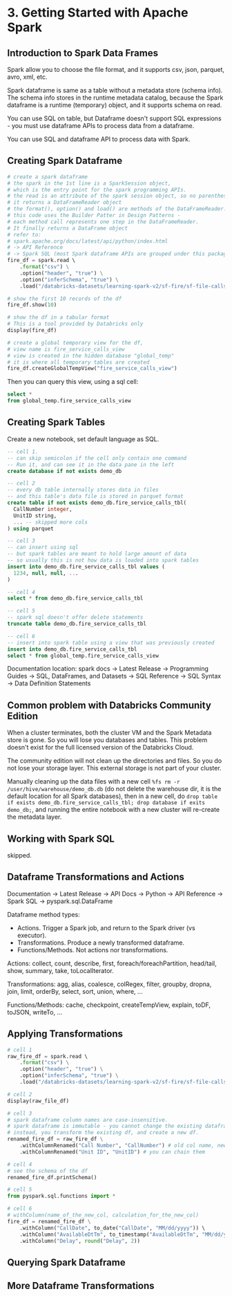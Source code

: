 # 3. Getting Started with Apache Spark
## Introduction to Spark Data Frames
Spark allow you to choose the file format, and it supports csv, json, parquet, avro, xml, etc. 

Spark dataframe is same as a table without a metadata store (schema info). The schema info stores in the runtime metadata catalog, because the Spark dataframe is a runtime (temporary) object, and it supports schema on read. 

You can use SQL on table, but Dataframe doesn't support SQL expressions - you must use dataframe APIs to process data from a dataframe. 

You can use SQL and dataframe API to process data with Spark. 

## Creating Spark Dataframe
```py
# create a spark dataframe
# the spark in the 1st line is a SparkSession object, 
# which is the entry point for the spark programming APIs. 
# the read is an attribute of the spark session object, so no parenthesis
# it returns a DataFrameReader object
# the format(), option() and load() are methods of the DataFrameReader. 
# this code uses the Builder Patter in Design Patterns - 
# each method call represents one step in the DataFrameReader. 
# It finally returns a DataFrame object
# refer to:
# spark.apache.org/docs/latest/api/python/index.html
# -> API Reference 
# -> Spark SQL (most Spark dataframe APIs are grouped under this package)
fire_df = spark.read \ 
    .format("csv") \
    .option("header", "true") \
    .option("inferSchema", "true") \
    .load("/databricks-datasets/learning-spark-v2/sf-fire/sf-file-calls.csv")

# show the first 10 records of the df
fire_df.show(10)

# show the df in a tabular format
# This is a tool provided by Databricks only
display(fire_df)

# create a global temporary view for the df, 
# view name is fire_service_calls_view
# view is created in the hidden database "global_temp"
# it is where all temporary tables are created
fire_df.createGlobalTempView("fire_service_calls_view")
```

Then you can query this view, using a sql cell: 
```sql
select * 
from global_temp.fire_service_calls_view
```

## Creating Spark Tables
Create a new notebook, set default language as SQL. 
```sql
-- cell 1. 
-- can skip semicolon if the cell only contain one command
-- Run it, and can see it in the data pane in the left
create database if not exists demo_db

-- cell 2
-- every db table internally stores data in files
-- and this table's data file is stored in parquet format
create table if not exists demo_db.fire_service_calls_tbl(
  CallNumber integer,
  UnitID string,
  ... -- skipped more cols
) using parquet

-- cell 3
-- can insert using sql
-- but spark tables are meant to hold large amount of data
-- so usually this is not how data is loaded into spark tables
insert into demo_db.fire_service_calls_tbl values (
  1234, null, null, ...
)

-- cell 4
select * from demo_db.fire_service_calls_tbl

-- cell 5
-- spark sql doesn't offer delete statements
truncate table demo_db.fire_service_calls_tbl

-- cell 6
-- insert into spark table using a view that was previously created
insert into demo_db.fire_service_calls_tbl
select * from global_temp.fire_service_calls_view

```

Documentation location: spark docs -> Latest Release -> Programming Guides -> SQL, DataFrames, and Datasets -> SQL Reference -> SQL Syntax -> Data Definition Statements

## Common problem with Databricks Community Edition
When a cluster terminates, both the cluster VM and the Spark Metadata store is gone. So you will lose you databases and tables. This problem doesn't exist for the full licensed version of the Databricks Cloud. 

The community edition will not clean up the directories and files. So you do not lose your storage layer. This external storage is not part of your cluster. 

Manually cleaning up the data files with a new cell `%fs rm -r /user/hive/warehouse/demo_db.db` (do not delete the warehouse dir, it is the default location for all Spark databases), then in a new cell, do `drop table if exists demo_db.fire_service_calls_tbl; drop database if exits demo_db;`, and running the entire notebook with a new cluster will re-create the metadata layer. 

## Working with Spark SQL
skipped.

## Dataframe Transformations and Actions
Documentation -> Latest Release -> API Docs -> Python -> API Reference -> Spark SQL -> pyspark.sql.DataFrame

Dataframe method types:
- Actions. Trigger a Spark job, and return to the Spark driver (vs executor). 
- Transformations. Produce a newly transformed dataframe. 
- Functions/Methods. Not actions nor transformations. 

Actions: collect, count, describe, first, foreach/foreachPartition, head/tail, show, summary, take, toLocalIterator. 

Transformations: agg, alias, coalesce, colRegex, filter, groupby, dropna, join, limit, orderBy, select, sort, union, where, ...

Functions/Methods: cache, checkpoint, createTempView, explain, toDF, toJSON, writeTo, ...

## Applying Transformations
```python
# cell 1
raw_fire_df = spark.read \ 
    .format("csv") \
    .option("header", "true") \
    .option("inferSchema", "true") \
    .load("/databricks-datasets/learning-spark-v2/sf-fire/sf-file-calls.csv")

# cell 2
display(raw_file_df)

# cell 3
# spark dataframe column names are case-insensitive. 
# spark dataframe is immutable - you cannot change the existing dataframe, 
# instead, you transform the existing df, and create a new df. 
renamed_fire_df = raw_fire_df \
    .withColumnRenamed("Call Number", "CallNumber") # old col name, new col name
    .withColumnRenamed("Unit ID", "UnitID") # you can chain them

# cell 4
# see the schema of the df
renamed_fire_df.printSchema()

# cell 5
from pyspark.sql.functions import *

# cell 6
# withColumn(name_of_the_new_col, calculation_for_the_new_col)
fire_df = renamed_fire_df \
    .withColumn("CallDate", to_date("CallDate", "MM/dd/yyyy")) \ 
    .withColumn("AvailableDtTm", to_timestamp("AvailableDtTm", "MM/dd/yyyy hh:mm:ss a")) \
    .withColumn("Delay", round("Delay", 2))

```

## Querying Spark Dataframe


## More Dataframe Transformations

















